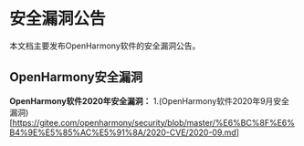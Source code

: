 # 安全漏洞公告

本文档主要发布OpenHarmony软件的安全漏洞公告。



##  OpenHarmony安全漏洞

**OpenHarmony软件2020年安全漏洞：**
1.(OpenHarmony软件2020年9月安全漏洞)[https://gitee.com/openharmony/security/blob/master/%E6%BC%8F%E6%B4%9E%E5%85%AC%E5%91%8A/2020-CVE/2020-09.md]
